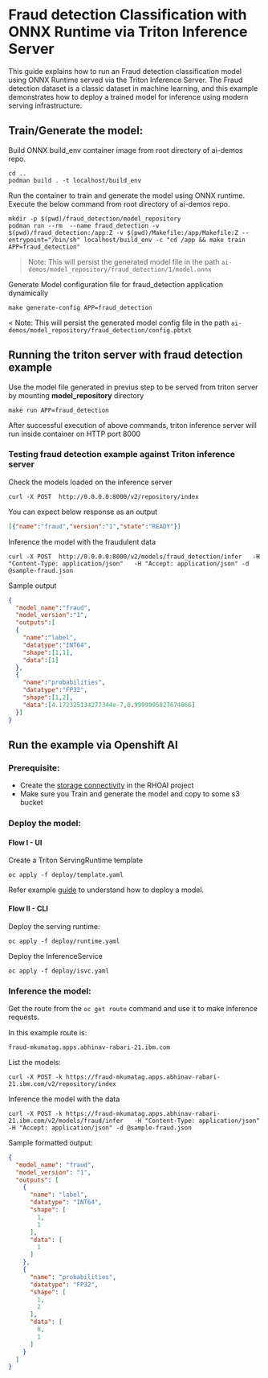 # Fraud detection Classification with ONNX Runtime via Triton Inference Server

This guide explains how to run an Fraud detection classification model using ONNX Runtime served via the Triton Inference Server. The Fraud detection dataset is a classic dataset in machine learning, and this example demonstrates how to deploy a trained model for inference using modern serving infrastructure.

## Train/Generate the model:
Build ONNX build_env container image from root directory of ai-demos repo.
```shell
cd ..
podman build . -t localhost/build_env
```

Run the container to train and generate the model using ONNX runtime. Execute the below command from root directory of ai-demos repo.
```shell
mkdir -p $(pwd)/fraud_detection/model_repository
podman run --rm  --name fraud_detection -v $(pwd)/fraud_detection:/app:Z -v $(pwd)/Makefile:/app/Makefile:Z --entrypoint="/bin/sh" localhost/build_env -c "cd /app && make train APP=fraud_detection"
```

> Note: This will persist the generated model file in the path `ai-demos/model_repository/fraud_detection/1/model.onnx`

Generate Model configuration file for fraud_detection application dynamically
```shell
make generate-config APP=fraud_detection
```

< Note: This will persist the generated model config file in the path `ai-demos/model_repository/fraud_detection/config.pbtxt`


## Running the triton server with fraud detection example

Use the model file generated in previus step to be served from triton server by mounting **model_repository** directory

```shell
make run APP=fraud_detection
```

After successful execution of above commands, triton inference server will run inside container on HTTP port 8000

### Testing fraud detection example against Triton inference server
Check the models loaded on the inference server

```shell
curl -X POST  http://0.0.0.0:8000/v2/repository/index
```

You can expect below response as an output
```json
[{"name":"fraud","version":"1","state":"READY"}]
```

Inference the model with the fraudulent data
```shell
curl -X POST  http://0.0.0.0:8000/v2/models/fraud_detection/infer   -H "Content-Type: application/json"   -H "Accept: application/json" -d @sample-fraud.json
```

Sample output
```json
{
  "model_name":"fraud",
  "model_version":"1",
  "outputs":[
  {
    "name":"label",
    "datatype":"INT64",
    "shape":[1,1],
    "data":[1]
  },
  {
    "name":"probabilities",
    "datatype":"FP32",
    "shape":[1,2],
    "data":[4.172325134277344e-7,0.9999995827674866]
  }]
}
```

## Run the example via Openshift AI

### Prerequisite:

- Create the [storage connectivity](https://docs.redhat.com/en/documentation/red_hat_openshift_ai_self-managed/2.22/html/openshift_ai_tutorial_-_fraud_detection_example/setting-up-a-project-and-storage#creating-connections-to-storage) in the RHOAI project
- Make sure you Train and generate the model and copy to some s3 bucket

### Deploy the model:
#### Flow I - UI
Create a Triton ServingRuntime template
```
oc apply -f deploy/template.yaml
```

Refer example [guide](https://docs.redhat.com/en/documentation/red_hat_openshift_ai_self-managed/2.22/html/openshift_ai_tutorial_-_fraud_detection_example/deploying-and-testing-a-model) to understand how to deploy a model.

#### Flow II - CLI
Deploy the serving runtime:
```
oc apply -f deploy/runtime.yaml
```


Deploy the InferenceService

```
oc apply -f deploy/isvc.yaml
```

### Inference the model:

Get the route from the `oc get route` command and use it to make inference requests.

In this example route is:

```
fraud-mkumatag.apps.abhinav-rabari-21.ibm.com
```

List the models:

```
curl -X POST -k https://fraud-mkumatag.apps.abhinav-rabari-21.ibm.com/v2/repository/index
```

Inference the model with the data
```
curl -X POST -k https://fraud-mkumatag.apps.abhinav-rabari-21.ibm.com/v2/models/fraud/infer   -H "Content-Type: application/json"   -H "Accept: application/json" -d @sample-fraud.json
```

Sample formatted output:
```json
{
  "model_name": "fraud",
  "model_version": "1",
  "outputs": [
    {
      "name": "label",
      "datatype": "INT64",
      "shape": [
        1,
        1
      ],
      "data": [
        1
      ]
    },
    {
      "name": "probabilities",
      "datatype": "FP32",
      "shape": [
        1,
        2
      ],
      "data": [
        0,
        1
      ]
    }
  ]
}
```
